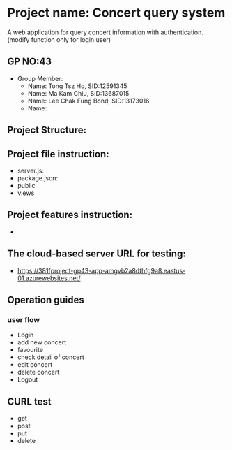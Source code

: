 # Project name: Concert query system
A web application for query concert information with authentication. (modify function only for login user)
## GP NO:43
- Group Member:
  - Name: Tong Tsz Ho, SID:12591345
  - Name: Ma Kam Chiu, SID:13687015
  - Name: Lee Chak Fung Bond, SID:13173016
  - Name:
## Project Structure:

## Project file instruction:
- server.js:
- package.json:
- public
- views
## Project features instruction:
- 
## The cloud-based server URL for testing:
- https://381fproject-gp43-app-amgvb2a8dthfg9a8.eastus-01.azurewebsites.net/
## Operation guides
### user flow
- Login
- add new concert
- favourite
- check detail of concert
- edit concert
- delete concert
- Logout
## CURL test
- get
- post
- put
- delete
